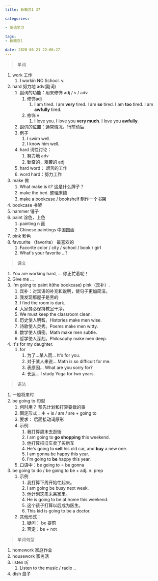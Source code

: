```yaml
---
title: 新概念1 37

categories: 

- 英语学习

tags: 
- 新概念1

date: 2020-06-21 22:06:27
---
```


<!-- more -->

> 单词

1. work 工作
   1. I workin NO School. v.
2. hard 努力地  adv(副词)
   1. 副词的功能：用来修饰 adj / v / adv
      1. 修饰adj
         1. I am tired.  I am **very** tired. I am **so** tired. I am **too** tired. I am **awfully** tired.
      2. 修饰 v
         1. I love you. I love you **very much**. I love you **awfully**.
   2. 副词的位置：通常情况，行前动后
   3. 例子
      1. I swim well.
      2. I know him well.
   4. hard 词性讨论：
      1. 努力地  adv
      2. 勤奋的，艰苦的  adj
   5. hard word： 艰苦的工作
   6. word hard：努力工作
3. make 做
   1. What make is it? 这是什么牌子？
   2. make the bed. 整理床铺
   3. make a bookcase / bookshelf 制作一个书架
4. bookcase 书架
5. hammer 锤子
6. paint 涂色，上色
   1. painting n 画
   2. Chinese paintings 中国国画
7. pink 粉色
8. favourite （favorite） 最喜欢的
   1. Facorite color / city / school / book / girl
   2. What's your favorite ...?

> 课文

1. You are working hard, ...  你正忙着呢！
2. Give me ...
3. I'm going to paint it(the bookcase) pink（宾补）.
   1. 宾补：对宾语的补充和说明，使句子更加简洁。
   2. 我发现那屋子是黑的
   3. I find the room ~~is~~ dark.
   4. 大家务必保持教室干净。
   5. We must keep the classroom clean.
   6. 历史使人明智。Histories make men wise.
   7. 诗歌使人灵秀。Poems make men witty.
   8. 数学使人缜密。Math make men subtle.
   9. 哲学使人深刻。Philosophy make men deep.
4. It's for my daughter.
   1. for
      1. 为了...某人而...  It's for you.
      2. 对于某人来说...   Math is so difficult for me.
      3. 表原因...  What are you sorry for?
      4. 长达... I study Yoga for two years.

> 语法

1. 一般将来时
2. be going to 句型
   1. 何时用？ 预先计划和打算要做的事
   2. 固定形式：主 + is / am / are + going to
   3. 要求： 后面接动词原形
   4. 示例
      1. 我打算周末去逛街
      2. I am going to **go shopping** this weekend.
      3. 他打算把旧车卖了买新车
      4. He's going to **sell** his old car, and **buy** a new one.
      5. I am gonna be happy this year. 
      6. I'm going to **be** happy this year.
   5. 口语中：be going to = be gonna
3. be going to do / be going to be + adj. n. prep
   1. 示例
      1. 我打算下周开始忙起来。
      2. I am going be busy next week.
      3. 他计划这周末呆家里。
      4. He is going to be at home this weekend.
      5. 这个孩子打算以后成为医生。
      6. This kid is going to be a doctor.
   2. 其他形式：
      1. 疑问： be 提前
      2. 否定：be + not

> 单词句型

1. homework 家庭作业
2. housework 家务活
3. listen 听
   1. Listen to the music / radio ..
4. dish 盘子



